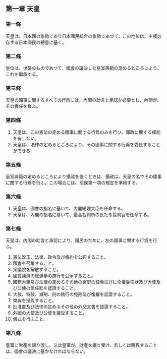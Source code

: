 ## 第一章 天皇
### 第一條
天皇は、日本國の象徵であり日本國民統合の象徵であつて、この地位は、主權の存する日本國民の總意に基く。
### 第二條
皇位は、世襲のものであつて、國會の議決した皇室典範の定めるところにより、これを繼承する。
### 第三條
天皇の國事に關するすべての行爲には、內閣の助言と承認を必要とし、內閣が、その責任を負ふ。
### 第四條
1. 天皇は、この憲法の定める國事に關する行爲のみを行ひ、國政に關する權能を有しない。  
1. 天皇は、法律の定めるところにより、その國事に關する行爲を委任することができる

### 第五條
皇室典範の定めるところにより攝政を置くときは、攝政は、天皇の名でその國事に關する行爲を行ふ。この場合には、前條第一項の規定を準用する。
### 第六條
1. 天皇は、國會の指名に基いて、內閣總理大臣を任命する。  
1. 天皇は、內閣の指名に基いて、最高裁判所の長たる裁判官を任命する。

### 第七條
天皇は、內閣の助言と承認により、國民のために、左の國事に關する行爲を行ふ。  
  1. 憲法改正、法律、政令及び條約を公布すること。  
  1. 國會を召集すること。  
  1. 衆議院を解散すること。  
  1. 國會議員の總選擧の施行を公示すること。  
  1. 國務大臣及び法律の定めるその他の官吏の任免竝びに全權委任狀及び大使及び公使の信任狀を認證すること。  
  1. 大赦、特赦、減刑、刑の執行の免除及び復權を認證すること。  
  1. 榮典を授與すること。  
  1. 批准書及び法律の定めるその他の外交文書を認證すること。  
  1. 外國の大使及び公使を接受すること。  
  1. 儀式を行ふこと。

### 第八條
皇室に財產を讓り渡し、又は皇室が、財產を讓り受け、若しくは賜與することは、國會の議決に基かなければならない。
